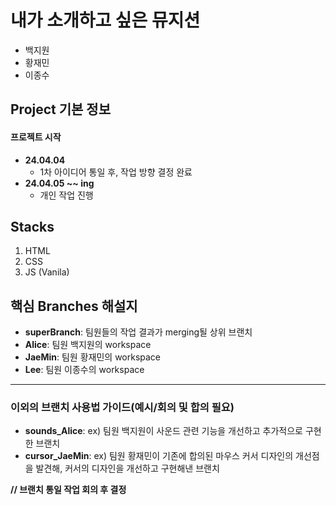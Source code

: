 # 내가 소개하고 싶은 뮤지션
- 백지원
- 황재민
- 이종수

## Project 기본 정보
#### 프로젝트 시작
- **24.04.04**
  - 1차 아이디어 통일 후, 작업 방향 결정 완료
- **24.04.05 ~~ ing**
  - 개인 작업 진행
 
## Stacks
1. HTML
2. CSS
3. JS (Vanila)

## 핵심 Branches 해설지
- **superBranch**: 팀원들의 작업 결과가 merging될 상위 브랜치
- **Alice**: 팀원 백지원의 workspace
- **JaeMin**: 팀원 황재민의 workspace
- **Lee**: 팀원 이종수의 workspace
---
### 이외의 브랜치 사용법 가이드(예시/회의 및 합의 필요)
- **sounds_Alice**: ex) 팀원 백지원이 사운드 관련 기능을 개선하고 추가적으로 구현한 브랜치
- **cursor_JaeMin**: ex) 팀원 황재민이 기존에 합의된 마우스 커서 디자인의 개선점을 발견해, 커서의 디자인을 개선하고 구현해낸 브랜치  

**// 브랜치 통일 작업 회의 후 결정**
